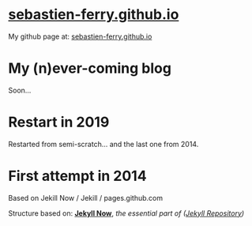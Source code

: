 # [sebastien-ferry.github.io](<https://sebastien-ferry.github.io/> "Github page: sebastien-ferry.github.io")

My github page at: [sebastien-ferry.github.io](<https://sebastien-ferry.github.io/> "Github page: sebastien-ferry.github.io")

# My (n)ever-coming blog

Soon...

# Restart in 2019

Restarted from semi-scratch... and the last one from 2014.

# First attempt in 2014

Based on Jekill Now / Jekill / pages.github.com

Structure based on: **[Jekyll Now](https://github.com/barryclark/jekyll-now/)**, *the essential part of ([Jekyll Repository](https://github.com/jekyll/jekyll))*
